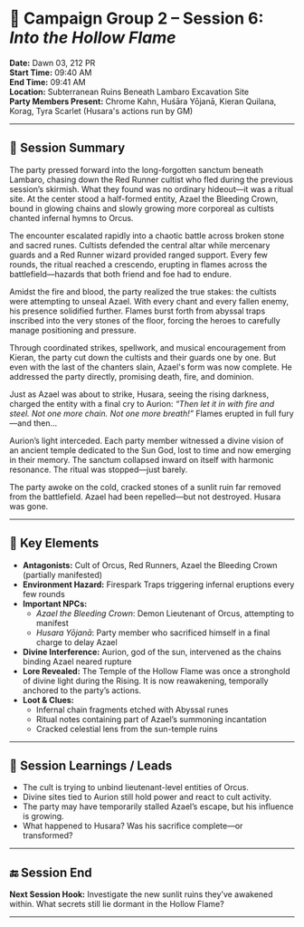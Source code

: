 # 📜 Campaign Group 2 – Session 6: *Into the Hollow Flame*
**Date:** Dawn 03, 212 PR  
**Start Time:** 09:40 AM  
**End Time:** 09:41 AM  
**Location:** Subterranean Ruins Beneath Lambaro Excavation Site  
**Party Members Present:** Chrome Kahn, Huśāra Yōjanā, Kieran Quilana, Korag, Tyra Scarlet (Husara's actions run by GM)

---

## 🧭 Session Summary

The party pressed forward into the long-forgotten sanctum beneath Lambaro, chasing down the Red Runner cultist who fled during the previous session’s skirmish. What they found was no ordinary hideout—it was a ritual site. At the center stood a half-formed entity, Azael the Bleeding Crown, bound in glowing chains and slowly growing more corporeal as cultists chanted infernal hymns to Orcus.

The encounter escalated rapidly into a chaotic battle across broken stone and sacred runes. Cultists defended the central altar while mercenary guards and a Red Runner wizard provided ranged support. Every few rounds, the ritual reached a crescendo, erupting in flames across the battlefield—hazards that both friend and foe had to endure.

Amidst the fire and blood, the party realized the true stakes: the cultists were attempting to unseal Azael. With every chant and every fallen enemy, his presence solidified further. Flames burst forth from abyssal traps inscribed into the very stones of the floor, forcing the heroes to carefully manage positioning and pressure.

Through coordinated strikes, spellwork, and musical encouragement from Kieran, the party cut down the cultists and their guards one by one. But even with the last of the chanters slain, Azael's form was now complete. He addressed the party directly, promising death, fire, and dominion.

Just as Azael was about to strike, Husara, seeing the rising darkness, charged the entity with a final cry to Aurion: *“Then let it in with fire and steel. Not one more chain. Not one more breath!”* Flames erupted in full fury—and then...

Aurion’s light interceded. Each party member witnessed a divine vision of an ancient temple dedicated to the Sun God, lost to time and now emerging in their memory. The sanctum collapsed inward on itself with harmonic resonance. The ritual was stopped—just barely.

The party awoke on the cold, cracked stones of a sunlit ruin far removed from the battlefield. Azael had been repelled—but not destroyed. Husara was gone.

---

## 🧩 Key Elements

- **Antagonists:** Cult of Orcus, Red Runners, Azael the Bleeding Crown (partially manifested)
- **Environment Hazard:** Firespark Traps triggering infernal eruptions every few rounds
- **Important NPCs:**
  - *Azael the Bleeding Crown*: Demon Lieutenant of Orcus, attempting to manifest
  - *Husara Yōjanā*: Party member who sacrificed himself in a final charge to delay Azael
- **Divine Interference:** Aurion, god of the sun, intervened as the chains binding Azael neared rupture
- **Lore Revealed:** The Temple of the Hollow Flame was once a stronghold of divine light during the Rising. It is now reawakening, temporally anchored to the party’s actions.
- **Loot & Clues:**
  - Infernal chain fragments etched with Abyssal runes
  - Ritual notes containing part of Azael’s summoning incantation
  - Cracked celestial lens from the sun-temple ruins

---

## 🧠 Session Learnings / Leads
- The cult is trying to unbind lieutenant-level entities of Orcus.
- Divine sites tied to Aurion still hold power and react to cult activity.
- The party may have temporarily stalled Azael’s escape, but his influence is growing.
- What happened to Husara? Was his sacrifice complete—or transformed?

---

## 🔚 Session End
**Next Session Hook:** Investigate the new sunlit ruins they’ve awakened within. What secrets still lie dormant in the Hollow Flame?

---
